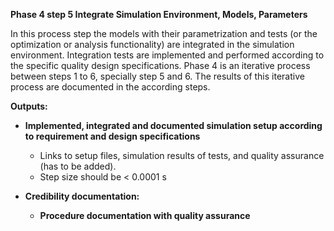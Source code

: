 **Phase 4 step 5 Integrate Simulation Environment, Models, Parameters**

In this process step the models with their parametrization and tests (or the optimization or analysis functionality) are integrated in the simulation environment. Integration tests are implemented and performed according to the specific quality design specifications. Phase 4 is an iterative process between steps 1 to 6, specially step 5 and 6. The results of this iterative process are documented in the according steps.


**Outputs:**
- **Implemented, integrated and documented simulation setup according to requirement and design specifications**
  - Links to setup files, simulation results of tests, and quality assurance (has to be added).
  - Step size should be < 0.0001 s 
 
- **Credibility documentation:**
  - **Procedure documentation with quality assurance**
